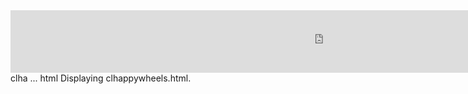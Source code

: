 
<html><head><base target="_blank"></head><body><div id="fr" data="<iframe width=&quot;1000px&quot; height=&quot;1000px&quot; src=&quot;https://script.google.com/macros/s/AKfycbyfMPVIGx6dJPrYKeE9e4Erj949-dH28pWVRjdV1vgnoylpBV8af03JNLoz2MwAIBLECg/exec&quot; frameborder=&quot;0&quot; allowfullscreen></iframe>"><iframe width="1000px" height="100px" src="https://script.google.com/macros/s/AKfycbyfMPVIGx6dJPrYKeE9e4Erj949-dH28pWVRjdV1vgnoylpBV8af03JNLoz2MwAIBLECg/exec" frameborder="0" allowfullscreen=""></iframe></div>
clha ... html
Displaying clhappywheels.html.
